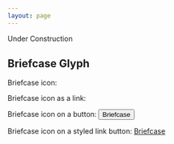 ```yaml
---
layout: page
---
```


Under Construction

 <div class="container">
      <h2>Briefcase Glyph</h2>
      <p>Briefcase icon: <span class="glyphicon glyphicon-briefcase"></span></p>    
      <p>Briefcase icon as a link:
        <a href="#">
          <span class="glyphicon glyphicon-briefcase"></span>
        </a>
      </p>
      <p>Briefcase icon on a button:
        <button type="button" class="btn btn-default btn-sm">
          <span class="glyphicon glyphicon-briefcase"></span> Briefcase
        </button>
      </p>
      <p>Briefcase icon on a styled link button:
        <a href="#" class="btn btn-info btn-lg">
          <span class="glyphicon glyphicon-briefcase"></span> Briefcase
        </a>
      </p> 
    </div>
